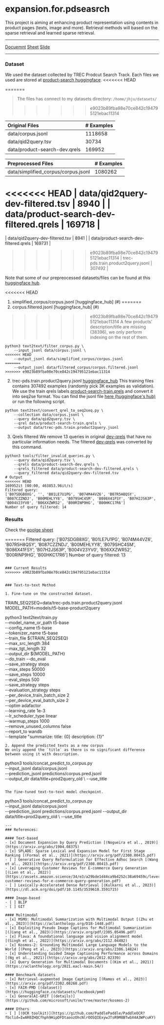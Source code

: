 # expansion.for.pdseasrch

This project is aiming at enhancing product representation using contents in product pages (texts, image and more). 
Retrieval methods will based on the sparse retrieval and learned sparse retrieval.

---
[Docuemnt](https://docs.google.com/document/d/1KxX3rIW7nBVcREkZ5GRUDD2ECPeXSthNUQLnxbSi464/edit?usp=sharing)
[Sheet](https://docs.google.com/spreadsheets/d/1exPfLltGaaf-4Xf3cw4eEhlh8fmouJjoWg4aZWtZDME/edit?usp=sharing)
[Slide](https://docs.google.com/presentation/d/1INviUYGwyGmfDqzhgTnfemRisEd8CJQTWcpVL0pPFXA/edit?usp=sharing)

---
### Dataset
We used the dataset collected by TREC Prodcut Search Track. 
Each files we used are stored at [product-search huggingface](https://huggingface.co/trec-product-search). 
<<<<<<< HEAD
<!-- 1. corpus.jsonl  -->
<!-- [huggingface hub](https://huggingface.co/datasets/trec-product-search/product-search-corpus/blob/main/data/jsonl/corpus.jsonl.gz) -->
<!-- 2. qid2query.tsv [huggingface hub](https://huggingface.co/datasets/trec-product-search/product-search-corpus/blob/main/data/qid2query.tsv) -->
<!-- 3. product-search-train-qrels [huggingface hub](https://huggingface.co/datasets/trec-product-search/Product-Search-Qrels-v0.1/blob/main/data/train/product-search-train.qrels.gz) -->
=======
> The files has connect to my datasets directory: `/home/jhju/datasets/`
>>>>>>> e9023b89fba98e70ce842c194795121ebac11314

| Original Files                             | \# Examples |
|:-------------------------------------------|:------------|
| data/corpus.jsonl                          | 1118658     |
| data/qid2query.tsv                         | 30734       |
| data/product-search-dev.qrels              | 169952      |

| Preprocessed Files                         | \# Examples |
|:-------------------------------------------|:------------|
| data/simplified_corpus/corpus.jsonl        | 1080262     |
<<<<<<< HEAD
| data/qid2query-dev-filtered.tsv            | 8940        |
| data/product-search-dev-filtered.qrels     | 169718      |
=======
| data/qid2query-dev-filtered.tsv            | 8941        |
| data/product-search-dev-filtered.qrels     | 169731      |
>>>>>>> e9023b89fba98e70ce842c194795121ebac11314
| trec-pds.train.product2query.jsonl         | 307492      |
    

Note that some of our prepreocessed datasets/files can be found at this [huggingface hub](https://huggingface.co/datasets/DylanJHJ/pds2023/tree/main).

<<<<<<< HEAD
1. simplified_corpus/corpus.jsonl [huggingface_hub] (#) 
=======
1. corpus.filtered.jsonl [huggingface_hub] (#) 
>>>>>>> e9023b89fba98e70ce842c194795121ebac11314
A few products' description/title are missing (38396), we only perform indexing on the rest of them.
```
python3 text2text/filter_corpus.py \
    --input_jsonl data/corpus.jsonl \
<<<<<<< HEAD
    --output_jsonl data/simplified_corpus/corpus.jsonl
=======
    --output_jsonl data/filtered_corpus/corpus.filtered.jsonl
>>>>>>> e9023b89fba98e70ce842c194795121ebac11314
```

2. trec-pds.train.product2query.jsonl [huggingface_hub](#)
This training files contains 307492 examples (randomly pick 3K examples as validation). We use the train qrels labels [product-search-train.qrels](#) and convert it into seq2se format. You can find the jsonl file [here (huggingface's hub)](#) or run the following script.
```
python text2text/convert_qrel_to_seq2seq.py \
    --collection data/corpus.jsonl \
    --query data/qid2query.tsv \
    --qrel data/product-search-train.qrels \
    --output data/trec-pds.train.product2query.jsonl
```

3. Qrels filtered
We remove 13 queries in original [dev-qrels](data/product-search-dev.qrels) that have no particular information needs. 
The filtered [dev-qrels](data/product-search-filtered-dev.qrels) was converted by this command.
```
python3 tools/filter_invalid_queries.py \
    --query data/qid2query.tsv \
    --qrels data/product-search-dev.qrels \
    --qrels_filtered data/product-search-dev-filtered.qrels \
    --query_filtered data/qid2query-dev-filtered.tsv
# Output
<<<<<<< HEAD
169952it [00:00, 463853.96it/s]
Filtered query:
['B07SDGB8XG', '', 'B01LE7U1PG', 'B074M44VZ6', 'B07R5H8QSY', 'B087CZZNDJ', 'B00MEHLYY8', 'B079SHC4SM', 'B086X41FSY', 'B07H2JS63P', 'B004V23YV0', 'B06XXZWR52', 'B00RINP9HG', 'B00HKC17R6']
Number of query filtered: 14
```

### Results
Check the [goolge sheet](https://docs.google.com/spreadsheets/d/1exPfLltGaaf-4Xf3cw4eEhlh8fmouJjoWg4aZWtZDME/edit?usp=sharing)

=======
Filtered query:
['B07SDGB8XG', 'B01LE7U1PG', 'B074M44VZ6', 'B07R5H8QSY', 'B087CZZNDJ', 'B00MEHLYY8', 'B079SHC4SM', 'B086X41FSY', 'B07H2JS63P', 'B004V23YV0', 'B06XXZWR52', 'B00RINP9HG', 'B00HKC17R6']
Number of query filtered: 13
```

### Current Results
>>>>>>> e9023b89fba98e70ce842c194795121ebac11314


### Text-to-text Method

1. Fine-tune on the constructed dataset.
```
TRAIN_SEQ2SEQ=data/trec-pds.train.product2query.jsonl
MODEL_PATH=models/t5-base-product2query 

python3 text2text/train.py \
    --model_name_or_path t5-base \
    --config_name t5-base \
    --tokenizer_name t5-base \
    --train_file ${TRAIN_SEQ2SEQ} \
    --max_src_length 384  \
    --max_tgt_length 32 \
    --output_dir ${MODEL_PATH} \
    --do_train --do_eval \
    --save_strategy steps \
    --max_steps 50000 \
    --save_steps 10000 \
    --eval_steps 500 \
    --save_strategy steps \
    --evaluation_strategy steps \
    --per_device_train_batch_size 2 \
    --per_device_eval_batch_size 2 \
    --optim adafactor \
    --learning_rate 1e-3 \
    --lr_scheduler_type linear \
    --warmup_steps 1000 \
    --remove_unused_columns false \
    --report_to wandb \
    --template "summarize: title: {0} description: {1}"
```
2. Append the predicted texts as a new corpus
We only append the `title` as there is no significant difference between using it with description.
```
python3 tools/concat_predict_to_corpus.py \
    --input_jsonl data/corpus.jsonl  \
    --prediction_jsonl predictions/corpus.pred.jsonl \
    --output_dir data/title+prod2query_old  \ 
    --use_title 
```

The fine-tuned text-to-text model checkpoint.
```
python3 tools/concat_predict_to_corpus.py \
    --input_jsonl data/corpus.jsonl  \
    --prediction_jsonl predictions/corpus.pred.jsonl 
    --output_dir data/title+prod2query_old  \ 
    --use_title 
```
---
### References:

#### Text-based
- [x] Document Expansion by Query Prediction [(Nogueira et al., 2019)](https://arxiv.org/abs/1904.08375)
- [x] SPLADE: Sparse Lexical and Expansion Model for First Stage Ranking [(Formal et al., 2021)](https://arxiv.org/pdf/2308.00415.pdf)
- [ ] Generative Query Reformulation for Effective Adhoc Search [(Wang et al., 2023)](https://arxiv.org/pdf/2308.00415.pdf)
- [x] Leveraging Customer Reviews for E-commerce Query Generation [(Lien et al., 2022)](https://assets.amazon.science/34/e3/a29bde1d44ca9b4252c38a69459c/leveraging-customer-reviews-for-e-commerce-query-generation.pdf)
- [ ] Lexically-Accelerated Dense Retrieval [(Kulkarni et al., 2023)](https://dl.acm.org/doi/pdf/10.1145/3539618.3591715) 

#### Image-based 
- [ ] BLIP
- [ ] GIT 

#### Multimodal
- [x] MSMO: Multimodal Summarization with Multimodal Output [(Zhu et al., 2023)](https://aclanthology.org/D18-1448.pdf)
- [x] Exploiting Pseudo Image Captions for Multimodal Summarization [(Jiang et al., 2023)](https://arxiv.org/pdf/2305.05496.pdf)
- [x] Flava: A foundational language and vision alignment model [(Singh et al., 2022)](https://arxiv.org/abs/2112.04482)
- [x] Kosmos-2: Grounding Multimodal Large Language Models to the World [(Peng et al., 2023)](https://arxiv.org/abs/2306.14824)
- [x] Understanding Guided Image Captioning Performance across Domains [(Ng et al., 2021)](https://arxiv.org/abs/2012.02339)
- [x] Query Generation for Multimodal Documents [(Kim et al., 2021)](https://aclanthology.org/2021.eacl-main.54/)

#### Benchmark datasets
- [x] Retrieval-augmented Image Captioning [(Ramos et al., 2023)](https://arxiv.org/pdf/2302.08268.pdf)
- [x] FAIR-PMD [(dataset)](https://huggingface.co/datasets/facebook/pmd)
- [x] GeneralAI-GRIT [(details)](https://github.com/microsoft/unilm/tree/master/kosmos-2)

#### Others
- [ ] [(OCR toolkit)](https://github.com/PaddlePaddle/PaddleOCR?fbclid=IwAR0ZHQCfhph9HipDFDtaoozOhcNlrOOSQIExywJTsR9M8BTwbX4A3WPcuKY)
